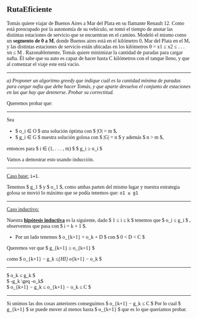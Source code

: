 <font face="LaTeX">


## RutaEficiente

Tomás quiere viajar de Buenos Aires a Mar del Plata en su flamante Renault 12. Como está
preocupado por la autonomía de su vehículo, se tomó el tiempo de anotar las distintas estaciones de servicio que se encuentran en el camino. Modeló el mismo como un **segmento de 0 a M**, donde Buenos aires está en el kilómetro 0, Mar del Plata en el M, y las distintas estaciones de servicio están ubicadas en los kilómetros 0 = x1 ≤ x2 ≤ . . . xn ≤ M .
Razonablemente, Tomás quiere minimizar la cantidad de paradas para cargar nafta. Él sabe que su auto es capaz de hacer hasta C kilómetros con el tanque lleno, y que al comenzar el viaje este está vacío.

---

*a) Proponer un algoritmo greedy que indique cuál es la cantidad mínima de paradas para cargar nafta que debe hacer Tomás, y que aparte devuelva el conjunto de estaciones en las que hay que detenerse. Probar su correctitud.*

Queremos probar que:

---
Sea 
* $ o_i  ∈ O $ una solución óptima con $ |O| = m $, 
* $ g_i ∈ G $ nuestra solución
golosa con $ |G| = n $ y además $ n > m 
$, 

entonces para $ i ∈ (1, . . . , m) $
$ g_i ≥ o_i $

Vamos a demostrar esto usando inducción.

---
<u>Caso base:</u> `i=1`. 

Tenemos $ g_1 $ y $ o_1 $, como ambas parten del mismo lugar y nuestra estrategia golosa se movió lo máximo que se podía tenemos que:
`o1 ≤ g1 `

---
<u>Caso inductivo:</u> 

Nuestra **<u>hipótesis inductiva</u>** es la siguiente, 
dado $ 1 ≤ i ≤ k $ tenemos que $ o_i ≤ g_i $ , observemos que pasa con $ i = k + 1 $.
* Por un lado tenemos
$ o_{k+1} = o_k + D $ con $ 0 < D < C $

Queremos ver que $ g_{k+1} ≥ o_{k+1} $ 

como $ o_{k+1} − g_k ≤_{HI} o_{k+1} − o_k $

---
$ o_k ≤ g_k $\
$ -g_k \geq -o_k$\
$ o_{k+1} − g_k ≤ o_{k+1} − o_k ≤ C $

---



Si unimos las dos cosas anteriores conseguimos $ o_{k+1} − g_k ≤ C $
Por lo cual $ g_{k+1} $ se puede mover al menos hasta $ o_{k+1} $ que es lo que queríamos probar.


</font>